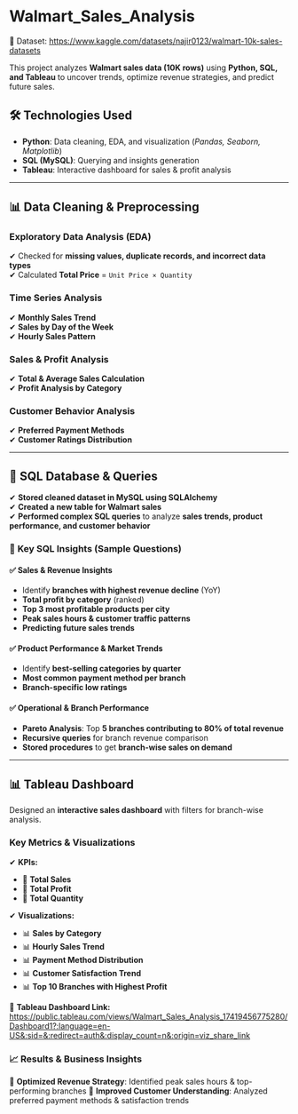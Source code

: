 # Walmart_Sales_Analysis
🔗 Dataset: https://www.kaggle.com/datasets/najir0123/walmart-10k-sales-datasets

This project analyzes **Walmart sales data (10K rows)** using **Python, SQL, and Tableau** to uncover trends, optimize revenue strategies, and predict future sales.

## 🛠 Technologies Used
- **Python**: Data cleaning, EDA, and visualization (*Pandas, Seaborn, Matplotlib*)
- **SQL (MySQL)**: Querying and insights generation
- **Tableau**: Interactive dashboard for sales & profit analysis

---

## 📊 Data Cleaning & Preprocessing

### **Exploratory Data Analysis (EDA)**
✔ Checked for **missing values, duplicate records, and incorrect data types**  
✔ Calculated **Total Price** = `Unit Price × Quantity`  

### **Time Series Analysis**
✔ **Monthly Sales Trend**  
✔ **Sales by Day of the Week**  
✔ **Hourly Sales Pattern**  

### **Sales & Profit Analysis**
✔ **Total & Average Sales Calculation**  
✔ **Profit Analysis by Category**  

### **Customer Behavior Analysis**
✔ **Preferred Payment Methods**  
✔ **Customer Ratings Distribution**  

---

## 📂 SQL Database & Queries
✔ **Stored cleaned dataset in MySQL using SQLAlchemy**  
✔ **Created a new table for Walmart sales**  
✔ **Performed complex SQL queries** to analyze **sales trends, product performance, and customer behavior**  

### 🔎 **Key SQL Insights (Sample Questions)**

#### ✅ **Sales & Revenue Insights**
- Identify **branches with highest revenue decline** (YoY)  
- **Total profit by category** (ranked)  
- **Top 3 most profitable products per city**  
- **Peak sales hours & customer traffic patterns**  
- **Predicting future sales trends**  

#### ✅ **Product Performance & Market Trends**
- Identify **best-selling categories by quarter**  
- **Most common payment method per branch**  
- **Branch-specific low ratings**  

#### ✅ **Operational & Branch Performance**
- **Pareto Analysis**: Top **5 branches contributing to 80% of total revenue**  
- **Recursive queries** for branch revenue comparison  
- **Stored procedures** to get **branch-wise sales on demand**  

---

## 📊 Tableau Dashboard  
Designed an **interactive sales dashboard** with filters for branch-wise analysis.

### **Key Metrics & Visualizations**
✔ **KPIs:**  
  - 📌 **Total Sales**  
  - 📌 **Total Profit**  
  - 📌 **Total Quantity**  

✔ **Visualizations:**  
  - 📊 **Sales by Category**  
  - 📊 **Hourly Sales Trend**  
  - 📊 **Payment Method Distribution**  
  - 📊 **Customer Satisfaction Trend**  
  - 📊 **Top 10 Branches with Highest Profit**  

🔗 **Tableau Dashboard Link:** https://public.tableau.com/views/Walmart_Sales_Analysis_17419456775280/Dashboard1?:language=en-US&:sid=&:redirect=auth&:display_count=n&:origin=viz_share_link  

### 📈 Results & Business Insights
🔹 **Optimized Revenue Strategy**: Identified peak sales hours & top-performing branches
🔹 **Improved Customer Understanding**: Analyzed preferred payment methods & satisfaction trends
